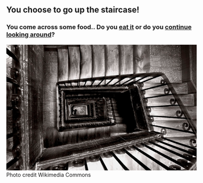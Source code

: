 ## You choose to go up the staircase!
### You come across some food.. Do you [eat it](escape.md) or do you [continue looking around](hunger.md)?
![](../pictures/stairs.png)
Photo credit Wikimedia Commons